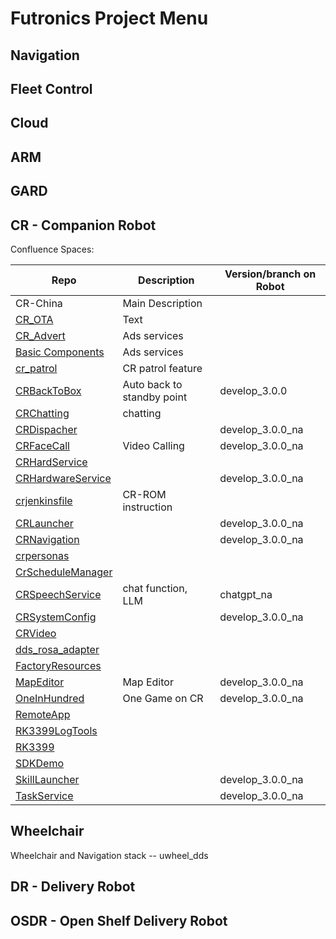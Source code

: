 # Futronics Project Menu

## Navigation


## Fleet Control


## Cloud



## ARM




## GARD




## CR - Companion Robot

Confluence Spaces: 

| Repo | Description | Version/branch on Robot |
| ----------- | ----------- | ----------- | 
| CR-China | Main Description |  |
| [CR_OTA](https://github.com/ubtech-nardc/CR_OTA) | Text | |
| [CR_Advert](https://github.com/ubtech-nardc/CRAdvert) | Ads services | |
| [Basic Components](https://github.com/ubtech-nardc/BasicComponents) | Ads services | |
| [cr_patrol](https://github.com/ubtech-nardc/cr_patrol) | CR patrol feature | | 
| [CRBackToBox](https://github.com/ubtech-nardc/CRBackToBox) | Auto back to standby point | develop_3.0.0 |
| [CRChatting](https://github.com/ubtech-nardc/CRChatting)| chatting| |
| [CRDispacher](https://github.com/ubtech-nardc/CRDispacher)| | develop_3.0.0_na |
| [CRFaceCall](https://github.com/ubtech-nardc/CRFaceCall) | Video Calling | develop_3.0.0_na |
| [CRHardService](https://github.com/ubtech-nardc/CRHardService) | |
| [CRHardwareService](https://github.com/ubtech-nardc/CRHardwareService/tree/develop_3.0.0_na) | | develop_3.0.0_na |
| [crjenkinsfile](https://github.com/ubtech-nardc/crjenkinsfile) | CR-ROM instruction | |
| [CRLauncher](https://github.com/ubtech-nardc/CRLauncher) | | develop_3.0.0_na |
| [CRNavigation](https://github.com/ubtech-nardc/CRNavigation) | | develop_3.0.0_na |
| [crpersonas](https://github.com/ubtech-nardc/crpersonas)| | |
| [CrScheduleManager](https://github.com/ubtech-nardc/CrScheduleManager) | | |
| [CRSpeechService](https://github.com/ubtech-nardc/CRSpeechService) | chat function, LLM | chatgpt_na |
| [CRSystemConfig](https://github.com/ubtech-nardc/CRSystemConfig) | | develop_3.0.0_na |
| [CRVideo](https://github.com/ubtech-nardc/CRVideo) | | |
| [dds_rosa_adapter](https://github.com/ubtech-nardc/dds_rosa_adapter)| | |
| [FactoryResources](https://github.com/ubtech-nardc/FactoryResources)| | |
| [MapEditor](https://github.com/ubtech-nardc/MapEditor)| Map Editor | develop_3.0.0_na |
| [OneInHundred](https://github.com/ubtech-nardc/OneInHundred) | One Game on CR | develop_3.0.0_na |
| [RemoteApp](https://github.com/ubtech-nardc/RemoteApp) |  |  |
| [RK3399LogTools](https://github.com/ubtech-nardc/RK3399LogTools) |  |  |
| [RK3399](https://github.com/ubtech-nardc/RK3399) |  |  |
| [SDKDemo](https://github.com/ubtech-nardc/SDKDemo) |  |  |
| [SkillLauncher](https://github.com/ubtech-nardc/SkillLauncher) |  | develop_3.0.0_na |
| [TaskService](https://github.com/ubtech-nardc/TaskService) |  | develop_3.0.0_na |



## Wheelchair

Wheelchair and Navigation stack -- uwheel_dds

## DR - Delivery Robot



## OSDR - Open Shelf Delivery Robot
